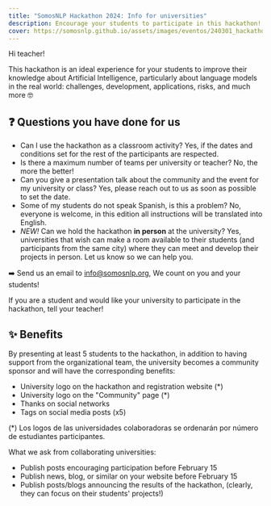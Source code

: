 ```yaml
---
title: "SomosNLP Hackathon 2024: Info for universities"
description: Encourage your students to participate in this hackathon!
cover: https://somosnlp.github.io/assets/images/eventos/240301_hackathon.jpg
---
```


Hi teacher!

This hackathon is an ideal experience for your students to improve their knowledge about Artificial Intelligence, particularly about language models in the real world: challenges, development, applications, risks, and much more 🤓

## ❓ Questions you have done for us

- Can I use the hackathon as a classroom activity? Yes, if the dates and conditions set for the rest of the participants are respected.
- Is there a maximum number of teams per university or teacher? No, the more the better!
- Can you give a presentation talk about the community and the event for my university or class? Yes, please reach out to us as soon as possible to set the date.
- Some of my students do not speak Spanish, is this a problem? No, everyone is welcome, in this edition all instructions will be translated into English.
- *NEW!* Can we hold the hackathon **in person** at the university? Yes, universities that wish can make a room available to their students (and participants from the same city) where they can meet and develop their projects in person. Let us know so we can help you.

  
➡️ Send us an email to info@somosnlp.org, We count on you and your students!

If you are a student and would like your university to participate in the hackathon, tell your teacher!

## ✨ Benefits

By presenting at least 5 students to the hackathon, in addition to having support from the organizational team, the university becomes a community sponsor and will have the corresponding benefits:
- University logo on the hackathon and registration website (*)
- University logo on the "Community" page (*)
- Thanks on social networks
- Tags on social media posts (x5)

(*) Los logos de las universidades colaboradoras se ordenarán por número de estudiantes participantes.

What we ask from collaborating universities:
- Publish posts encouraging participation before February 15
- Publish news, blog, or similar on your website before February 15
- Publish posts/blogs announcing the results of the hackathon, (clearly, they can focus on their students' projects!)

<!-- 

### Beneficios modalidad online

### Beneficios modalidad presencial

Si además queréis darles la oportunidad a vuestro alumnado de participar en el hackathon de manera presencial, tenéis beneficios extra!


## Universidades colaboradoras en ediciones anteriores

<div style="display: grid; grid-template-columns: repeat(3, 1fr); gap: 10px;">
  <img src="path_to_image1.jpg" alt="University Logo 1" style="width: 100%;">
  <img src="path_to_image2.jpg" alt="University Logo 2" style="width: 100%;">
  <img src="path_to_image3.jpg" alt="University Logo 3" style="width: 100%;">
  <img src="path_to_image4.jpg" alt="University Logo 4" style="width: 100%;">
  <img src="path_to_image5.jpg" alt="University Logo 5" style="width: 100%;">
  <img src="path_to_image6.jpg" alt="University Logo 6" style="width: 100%;">
</div>

- uc3m
- ie
- upr
- canarias
- uniovi
- uchile
- argentina
- loja
- cdmx
-->
